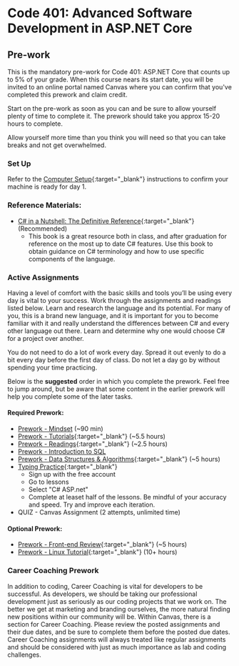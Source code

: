 # Code 401: Advanced Software Development in ASP.NET Core

## Pre-work

This is the mandatory pre-work for Code 401: ASP.NET Core that counts up to 5% of your grade.
When this course nears its start date, you will be invited to an online portal named Canvas where you can confirm that you've completed this prework and claim credit.

Start on the pre-work as soon as you can and be sure to allow yourself plenty of time to complete it.
The prework should take you approx 15-20 hours to complete.

Allow yourself more time than you think you will need so that you can take breaks and not get overwhelmed.

### Set Up

Refer to the [Computer Setup](./computer-setup.md){:target="_blank"}  instructions to confirm your machine is ready for day 1.

### Reference Materials:

- [C# in a Nutshell: The Definitive Reference](https://www.amazon.com/C-9-0-Nutshell-Definitive-Reference-ebook/dp/B08XN578HZ){:target="_blank"} (Recommended)
  - This book is a great resource both in class, and after graduation for reference on the most up to date C# features. Use this book to obtain guidance on C# terminology and how to use specific components of the language.

### Active Assignments

Having a level of comfort with the basic skills and tools you’ll be using every day is vital to your success.
Work through the assignments and readings listed below. Learn and research the language and its potential. For many of you,
this is a brand new language, and it is important for you to become familiar with it and really understand the differences between C# and every other language out there. Learn and determine why one would choose C# for a project over another.

You do not need to do a lot of work every day.
Spread it out evenly to do a bit every day before the first day of class. Do not let a day go by without spending your time practicing.

Below is the **suggested** order in which you complete the prework. Feel free to jump around, but be aware that some content in the earlier prework will help you complete some of the later tasks.

#### Required Prework:

- [Prework - Mindset](https://codefellows.github.io/common_curriculum/prep_work/Mindset) (~90 min)
- [Prework - Tutorials](./tutorials.md){:target="_blank"}  (~5.5 hours)
- [Prework - Readings](./readings.md){:target="_blank"}  (~2.5 hours)
- [Prework - Introduction to SQL](https://codefellows.github.io/common_curriculum/prep_work/SQL)
- [Prework - Data Structures & Algorithms](./DSA.md){:target="_blank"} (~5 hours)
- [Typing Practice](https://typing.io/lessons){:target="_blank"}
  - Sign up with the free account
  - Go to lessons
  - Select "C# ASP.net"
  - Complete at leaset half of the lessons. Be mindful of your accuracy and speed. Try and improve each iteration.
- QUIZ - Canvas Assignment (2 attempts, unlimited time)

#### Optional Prework:

- [Prework - Front-end Review](./frontend.md){:target="_blank"}  (~5 hours)
- [Prework - Linux Tutorial](https://ryanstutorials.net/linuxtutorial/){:target="_blank"}  (10+ hours)

### Career Coaching Prework

In addition to coding, Career Coaching is vital for developers to be successful. As developers, we should be taking our professional development just as seriously as our coding projects that we work on. The better we get at marketing and branding ourselves, the more natural finding new positions within our community will be. Within Canvas, there is a section for Career Coaching. Please review the posted assignments and their due dates, and be sure to complete them before the posted due dates. Career Coaching assignments will always treated like regular assignments and should be considered with just as much importance as lab and coding challenges.
